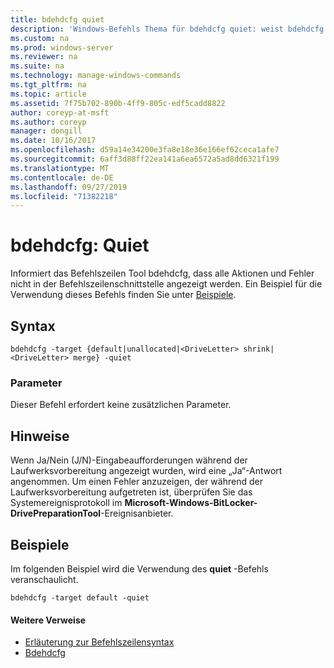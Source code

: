 ```yaml
---
title: bdehdcfg quiet
description: 'Windows-Befehls Thema für bdehdcfg quiet: weist bdehdcfg an, nicht alle Aktionen und Fehler anzuzeigen.'
ms.custom: na
ms.prod: windows-server
ms.reviewer: na
ms.suite: na
ms.technology: manage-windows-commands
ms.tgt_pltfrm: na
ms.topic: article
ms.assetid: 7f75b702-890b-4ff9-805c-edf5cadd8822
author: coreyp-at-msft
ms.author: coreyp
manager: dongill
ms.date: 10/16/2017
ms.openlocfilehash: d59a14e34200e3fa8e18e36e166ef62ceca1afe7
ms.sourcegitcommit: 6aff3d88ff22ea141a6ea6572a5ad8dd6321f199
ms.translationtype: MT
ms.contentlocale: de-DE
ms.lasthandoff: 09/27/2019
ms.locfileid: "71382218"
---
```

# <a name="bdehdcfg-quiet"></a>bdehdcfg: Quiet



Informiert das Befehlszeilen Tool bdehdcfg, dass alle Aktionen und Fehler nicht in der Befehlszeilenschnittstelle angezeigt werden. Ein Beispiel für die Verwendung dieses Befehls finden Sie unter [Beispiele](#BKMK_Examples).

## <a name="syntax"></a>Syntax

```
bdehdcfg -target {default|unallocated|<DriveLetter> shrink|<DriveLetter> merge} -quiet
```

### <a name="parameters"></a>Parameter

Dieser Befehl erfordert keine zusätzlichen Parameter.

## <a name="remarks"></a>Hinweise

Wenn Ja/Nein (J/N)-Eingabeaufforderungen während der Laufwerksvorbereitung angezeigt wurden, wird eine „Ja“-Antwort angenommen. Um einen Fehler anzuzeigen, der während der Laufwerksvorbereitung aufgetreten ist, überprüfen Sie das Systemereignisprotokoll im **Microsoft-Windows-BitLocker-DrivePreparationTool**-Ereignisanbieter.

## <a name="BKMK_Examples"></a>Beispiele

Im folgenden Beispiel wird die Verwendung des **quiet** -Befehls veranschaulicht.
```
bdehdcfg -target default -quiet
```

#### <a name="additional-references"></a>Weitere Verweise

-   [Erläuterung zur Befehlszeilensyntax](command-line-syntax-key.md)
-   [Bdehdcfg](bdehdcfg.md)